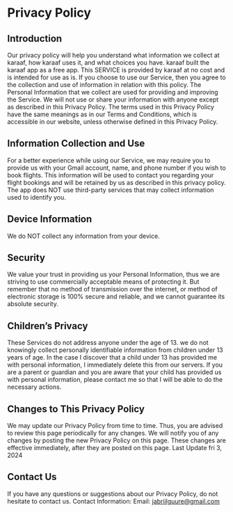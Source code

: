 <h1>Privacy Policy</h1>

<h2>Introduction</h2>

Our privacy policy will help you understand what information we collect at karaaf, how karaaf uses it, and what choices you have. karaaf built the karaaf app as a free app. This SERVICE is provided by karaaf at no cost and is intended for use as is. If you choose to use our Service, then you agree to the collection and use of information in relation with this policy. The Personal Information that we collect are used for providing and improving the Service. We will not use or share your information with anyone except as described in this Privacy Policy.
The terms used in this Privacy Policy have the same meanings as in our Terms and Conditions, which is accessible in our website, unless otherwise defined in this Privacy Policy.

<h2>Information Collection and Use</h2>

For a better experience while using our Service, we may require you to provide us with your Gmail account, name, and phone number if you wish to book flights. This information will be used to contact you regarding your flight bookings and will be retained by us as described in this privacy policy.
The app does NOT use third-party services that may collect information used to identify you.


<h2>Device Information</h2>
We do NOT collect any information from your device. 

<h2>Security</h2>

We value your trust in providing us your Personal Information, thus we are striving to use commercially acceptable means of protecting it. But remember that no method of transmission over the internet, or method of electronic storage is 100% secure and reliable, and we cannot guarantee its absolute security.

<h2>Children’s Privacy</h2>

These Services do not address anyone under the age of 13. we do not knowingly collect personally identifiable information from children under 13 years of age. In the case I discover that a child under 13 has provided me with personal information, I immediately delete this from our servers. If you are a parent or guardian and you are aware that your child has provided us with personal information, please contact me so that I will be able to do the necessary actions. 

<h2>Changes to This Privacy Policy</h2>

We may update our Privacy Policy from time to time. Thus, you are advised to review this page periodically for any changes. We will notify you of any changes by posting the new Privacy Policy on this page. These changes are effective immediately, after they are posted on this page.
Last Update fri 3, 2024
<h2>Contact Us</h2>
  
If you have any questions or suggestions about our Privacy Policy, do not hesitate to contact us.
Contact Information:
Email: jabriilguure@gmail.com
